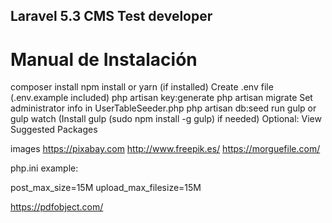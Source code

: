 ## Laravel 5.3 CMS Test developer

# Manual  de Instalación
composer install
npm install or yarn (if installed)
Create .env file (.env.example included)
php artisan key:generate
php artisan migrate
Set administrator info in UserTableSeeder.php
php artisan db:seed
run gulp or gulp watch (Install gulp (sudo npm install -g gulp) if needed)
Optional: View Suggested Packages


images
https://pixabay.com
http://www.freepik.es/
https://morguefile.com/


php.ini example:

post_max_size=15M 
upload_max_filesize=15M

https://pdfobject.com/